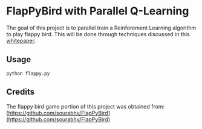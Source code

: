 # FlapPyBird with Parallel Q-Learning

The goal of this project is to parallel train a Reinforement Learning algorithm to play flappy bird. This will be done through techniques discussed in this [whitepaper](https://arxiv.org/pdf/1507.04296.pdf).

<!-- ## How it works -->

## Usage
`python flappy.py`

## Credits
The flappy bird game portion of this project was obtained from:
[https://github.com/sourabhv/FlapPyBird](https://github.com/sourabhv/FlapPyBird)
